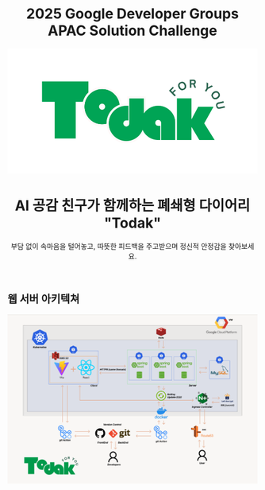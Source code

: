 <div align="center">  

  # 2025 Google Developer Groups APAC Solution Challenge

![로고](./images/todak_logo.svg)

# AI 공감 친구가 함께하는 폐쇄형 다이어리 "Todak"
부담 없이 속마음을 털어놓고, 따뜻한 피드백을 주고받으며 정신적 안정감을 찾아보세요.

</div>
<br>

## 웹 서버 아키텍쳐
![웹서버 아키텍쳐](./images/architecture.png)
